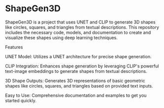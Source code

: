 # ShapeGen3D
ShapeGen3D is a project that uses UNET and CLIP to generate 3D shapes like circles, squares, and triangles from textual descriptions. This repository includes the necessary code, models, and documentation to create and visualize these shapes using deep learning techniques.

Features

UNET Model: Utilizes a UNET architecture for precise shape generation.

CLIP Integration: Enhances shape generation by leveraging CLIP's powerful text-image embeddings to generate shapes from textual descriptions.

3D Shape Outputs: Generates 3D representations of basic geometric shapes like circles, squares, and triangles based on provided text inputs.

Easy to Use: Comprehensive documentation and examples to get you started quickly.
